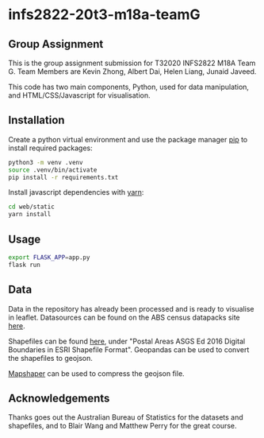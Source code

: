 # infs2822-20t3-m18a-teamG

## Group Assignment

This is the group assignment submission for T32020 INFS2822 M18A Team G. Team Members are Kevin Zhong, Albert Dai, Helen Liang, Junaid Javeed.

This code has two main components, Python, used for data manipulation, and HTML/CSS/Javascript for visualisation.

## Installation

Create a python virtual environment and use the package manager [pip](https://pip.pypa.io/en/stable/) to install required packages:

```bash
python3 -m venv .venv
source .venv/bin/activate
pip install -r requirements.txt
```

Install javascript dependencies with [yarn](https://yarnpkg.com/):

```bash
cd web/static
yarn install
```

## Usage

```bash
export FLASK_APP=app.py
flask run
```

## Data
Data in the repository has already been processed and is ready to visualise in leaflet. Datasources can be found on the ABS census datapacks site [here](https://datapacks.censusdata.abs.gov.au/datapacks/).

Shapefiles can be found [here](https://www.abs.gov.au/AUSSTATS/abs@.nsf/DetailsPage/1270.0.55.003July%202016?OpenDocument), under "Postal Areas ASGS Ed 2016 Digital Boundaries in ESRI Shapefile Format". Geopandas can be used to convert the shapefiles to geojson.

[Mapshaper](https://www.npmjs.com/package/mapshaper) can be used to compress the geojson file.

## Acknowledgements

Thanks goes out the Australian Bureau of Statistics for the datasets and shapefiles, and to Blair Wang and Matthew Perry for the great course.
